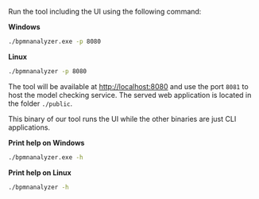 Run the tool including the UI using the following command:

**Windows**
```bash
./bpmnanalyzer.exe -p 8080
```

**Linux**
```bash
./bpmnanalyzer -p 8080
```

The tool will be available at [http://localhost:8080](http://localhost:8080) and use the port `8081` to host the model checking service.
The served web application is located in the folder `./public`.

This binary of our tool runs the UI while the other binaries are just CLI applications.

**Print help on Windows**
```bash
./bpmnanalyzer.exe -h
```

**Print help on Linux**
```bash
./bpmnanalyzer -h
```